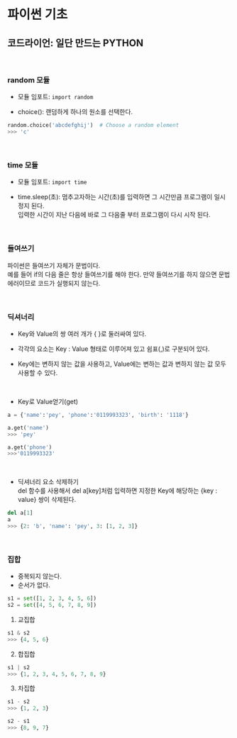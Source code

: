 # 파이썬 기초
## 코드라이언: 일단 만드는 PYTHON

<br>

### **random 모듈**
- 모듈 임포트: `import random`

- choice(): 랜덤하게 하나의 원소를 선택한다.
```python
random.choice('abcdefghij')  # Choose a random element
>>> 'c'
```
<br>

### **time 모듈**
- 모듈 임포트: `import time`

- time.sleep(초): 멈추고자하는 시간(초)를 입력하면 그 시간만큼 프로그램이 일시정지 된다. 
<br>입력한 시간이 지난 다음에 바로 그 다음줄 부터 프로그램이 다시 시작 된다.

<br>

### **들여쓰기**
파이썬은 들여쓰기 자체가 문법이다. 
<br> 예를 들어 if의 다음 줄은 항상 들여쓰기를 해야 한다. 만약 들여쓰기를 하지 않으면 문법 에러이므로 코드가 실행되지 않는다.

<br>

### **딕셔너리**
- Key와 Value의 쌍 여러 개가 { }로 둘러싸여 있다. 
 
- 각각의 요소는 Key : Value 형태로 이루어져 있고 쉼표(,)로 구분되어 있다.

- Key에는 변하지 않는 값을 사용하고, Value에는 변하는 값과 변하지 않는 값 모두 사용할 수 있다.

<br>

- Key로 Value얻기(get)
```python
a = {'name':'pey', 'phone':'0119993323', 'birth': '1118'}

a.get('name')
>>> 'pey'

a.get('phone')
>>>'0119993323'
```

<br>

- 딕셔너리 요소 삭제하기
<br> del 함수를 사용해서 del a[key]처럼 입력하면 지정한 Key에 해당하는 {key : value} 쌍이 삭제된다.
```python
del a[1]
a
>>> {2: 'b', 'name': 'pey', 3: [1, 2, 3]}
```

<br>

### **집합**
- 중복되지 않는다.
- 순서가 없다.

```python
s1 = set([1, 2, 3, 4, 5, 6])
s2 = set([4, 5, 6, 7, 8, 9])
```

1. 교집합
```python
s1 & s2
>>> {4, 5, 6}
```

2. 합집합
```python
s1 | s2
>>> {1, 2, 3, 4, 5, 6, 7, 8, 9}
```

3. 차집합
```python
s1 - s2
>>> {1, 2, 3}

s2 - s1
>>> {8, 9, 7}
```